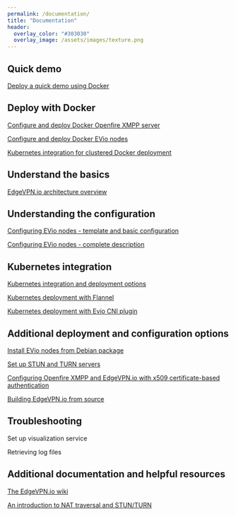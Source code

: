 ```yaml
---
permalink: /documentation/
title: "Documentation"
header:
  overlay_color: "#303030"
  overlay_image: /assets/images/texture.png
---
```


## <i class="fab fa-docker"></i> Quick demo

[Deploy a quick demo using Docker](/edgevpninabox)

## <i class="fab fa-docker"></i> Deploy with Docker

[Configure and deploy Docker Openfire XMPP server](/openfiredocker)

[Configure and deploy Docker EVio nodes](/dockeredgevpn)

[Kubernetes integration for clustered Docker deployment](/cniplugin)

## <i class="fas fa-lightbulb"></i> Understand the basics

[EdgeVPN.io architecture overview](/architecture)

## <i class="fas fa-cog"></i> Understanding the configuration

[Configuring EVio nodes - template and basic configuration](/configbasics) 

[Configuring EVio nodes - complete description](/configfile)

## <i class="fas fa-cogs"></i> Kubernetes integration

[Kubernetes integration and deployment options](/kubernetes)

[Kubernetes deployment with Flannel](/flannel)

[Kubernetes deployment with Evio CNI plugin](/cniplugin)

## <i class="fas fa-cogs"></i> Additional deployment and configuration options 

[Install EVio nodes from Debian package](/install)

[Set up STUN and TURN servers](/stunturn)

[Configuring Openfire XMPP and EdgeVPN.io with x509 certificate-based authentication](/openfireconfig)

[Building EdgeVPN.io from source](/build)

## <i class="fas fa-tools"></i> Troubleshooting

Set up visualization service

Retrieving log files

## <i class="fas fa-book"></i> Additional documentation and helpful resources

[The EdgeVPN.io wiki](https://github.com/EdgeVPN/edgevpn.github.io/wiki)

[An introduction to NAT traversal and STUN/TURN](https://temasys.io/webrtc-ice-sorcery/)
